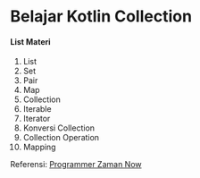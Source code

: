 # Belajar Kotlin Collection
#### List Materi
1. List
2. Set
3. Pair
4. Map
5. Collection
6. Iterable
7. Iterator
8. Konversi Collection
9. Collection Operation
10. Mapping

Referensi:  [Programmer Zaman Now](https://www.youtube.com/ProgrammerZamanNow)